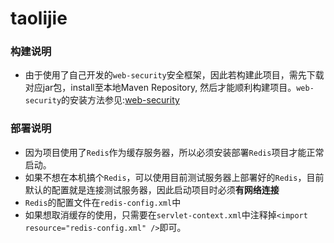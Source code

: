 # taolijie

### 构建说明
* 由于使用了自己开发的`web-security`安全框架，因此若构建此项目，需先下载对应jar包，install至本地Maven Repository, 然后才能顺利构建项目。`web-security`的安装方法参见:[web-security](https://github.com/wanghongfei/web-security/releases)

### 部署说明
* 因为项目使用了`Redis`作为缓存服务器，所以必须安装部署`Redis`项目才能正常启动。
* 如果不想在本机搞个`Redis`，可以使用目前测试服务器上部署好的`Redis`，目前默认的配置就是连接测试服务器，因此启动项目时必须**有网络连接**
* `Redis`的配置文件在`redis-config.xml`中
* 如果想取消缓存的使用，只需要在`servlet-context.xml`中注释掉`<import resource="redis-config.xml" />`即可。